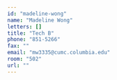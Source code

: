 ```yaml
---
id: "madeline-wong"
name: "Madeline Wong"
letters: []
title: "Tech B"
phone: "851-5266"
fax: ""
email: "mw3335@cumc.columbia.edu"
room: "502"
url: ""
---
```

